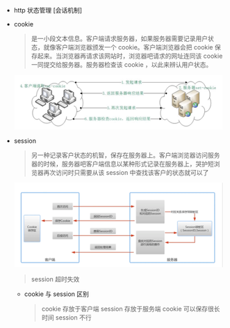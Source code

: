 - http 状态管理 [会话机制]

- cookie

  > 是一小段文本信息。客户端请求服务器，如果服务器需要记录用户状态，就像客户端浏览器颁发一个 cookie。客户端浏览器会把 cookie 保存起来。当浏览器再请求该网站时，浏览器吧请求的网址连同该 cookie 一同提交给服务器。服务器检查该 cookie ，以此来辨认用户状态。

  ![cookie工作原理](./resource/cookie工作原理.png)

- session

  > 另一种记录客户状态的机智，保存在服务器上。客户端浏览器访问服务器的时候，服务器吧客户端信息以某种形式记录在服务器上，哭护短浏览器再次访问时只需要从该 session 中查找该客户的状态就可以了

  ![session工作原理](./resource/session工作原理.png)

  > session 超时失效

  - cookie 与 session 区别
    > cookie 存放于客户端 session 存放于服务端
    > cookie 可以保存很长时间 session 不行
